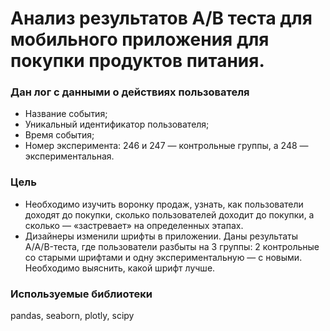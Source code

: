 # Анализ результатов А/B теста для мобильного приложения для покупки продуктов питания.
### Дан лог с данными о действиях пользователя 
- Название события;
- Уникальный идентификатор пользователя;
- Время события;
- Номер эксперимента: 246 и 247 — контрольные группы, а 248 — экспериментальная.
### Цель
- Необходимо изучить воронку продаж, узнать, как пользователи доходят до покупки, сколько пользователей доходит до покупки, а сколько — «застревает» на определенных этапах.
- Дизайнеры изменили шрифты в приложении. Даны результаты A/A/B-теста, где пользователи разбыты на 3 группы: 2 контрольные со старыми шрифтами и одну экспериментальную — с новыми. Необходимо выяснить, какой шрифт лучше.
### Используемые библиотеки
<div>pandas, seaborn, plotly, scipy</div>